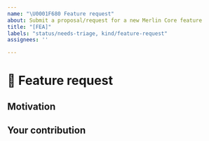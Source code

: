 ```yaml
---
name: "\U0001F680 Feature request"
about: Submit a proposal/request for a new Merlin Core feature
title: "[FEA]"
labels: "status/needs-triage, kind/feature-request"
assignees: ''

---
```


# 🚀 Feature request

<!-- A clear and concise description of the feature proposal.
     Please provide a link to the paper and code in case they exist. -->

## Motivation

<!-- Please outline the motivation for the proposal. Is your feature request
     related to a problem? e.g., I'm always frustrated when [...]. If this is related
     to another GitHub issue, please link here too. -->

## Your contribution

<!-- Is there any way that you could help, e.g. by submitting a PR?
     Make sure to read the CONTRIBUTING.MD readme:
     https://github.com/NVIDIA-Merlin/systems/blob/main/CONTRIBUTING.md -->